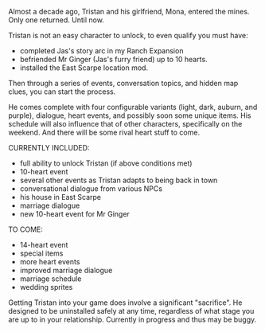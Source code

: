Almost a decade ago, Tristan and his girlfriend, Mona, entered the mines.
Only one returned.
Until now.

Tristan is not an easy character to unlock, to even qualify you must have:
- completed Jas's story arc in my Ranch Expansion
- befriended Mr Ginger (Jas's furry friend) up to 10 hearts.
- installed the East Scarpe location mod.

Then through a series of events, conversation topics, and hidden map clues, you can start the process.

He comes complete with four configurable variants (light, dark, auburn, and purple), dialogue, heart events, and possibly soon some unique items.
His schedule will also influence that of other characters, specifically on the weekend.
And there will be some rival heart stuff to come.

CURRENTLY INCLUDED:
- full ability to unlock Tristan (if above conditions met)
- 10-heart event
- several other events as Tristan adapts to being back in town
- conversational dialogue from various NPCs
- his house in East Scarpe
- marriage dialogue
- new 10-heart event for Mr Ginger

TO COME:
- 14-heart event
- special items
- more heart events
- improved marriage dialogue
- marriage schedule
- wedding sprites

Getting Tristan into your game does involve a significant "sacrifice". He designed to be uninstalled safely at any time, regardless of what stage you are up to in your relationship.
Currently in progress and thus may be buggy.

